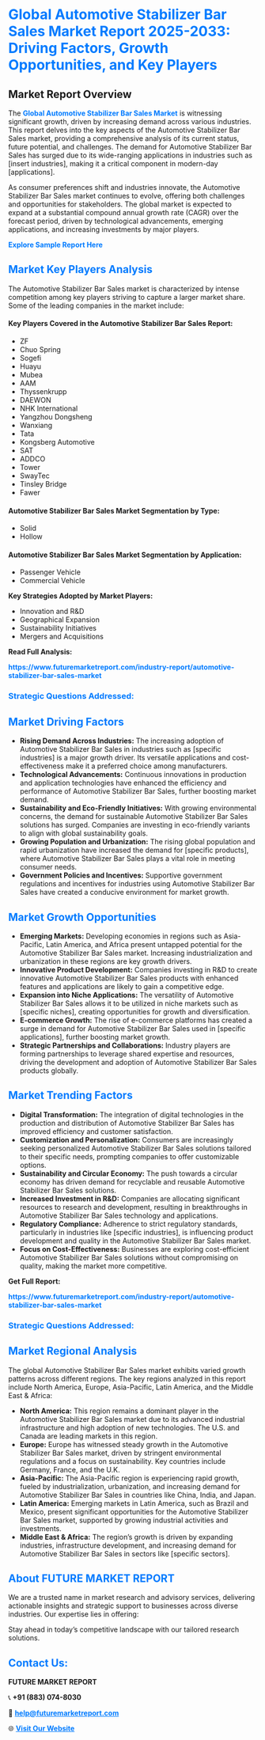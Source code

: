 <h1 style="color: #007BFF;">Global Automotive Stabilizer Bar Sales Market Report 2025-2033: Driving Factors, Growth Opportunities, and Key Players</h1>

<section id="overview">
<h2>Market Report Overview</h2>
<p>The <a href="https://www.futuremarketreport.com/industry-report/automotive-stabilizer-bar-sales-market" style="color: #007BFF; text-decoration: none;"><strong>Global Automotive Stabilizer Bar Sales Market</strong></a> is witnessing significant growth, driven by increasing demand across various industries. This report delves into the key aspects of the Automotive Stabilizer Bar Sales market, providing a comprehensive analysis of its current status, future potential, and challenges. The demand for Automotive Stabilizer Bar Sales has surged due to its wide-ranging applications in industries such as [insert industries], making it a critical component in modern-day [applications].</p>
<p>As consumer preferences shift and industries innovate, the Automotive Stabilizer Bar Sales market continues to evolve, offering both challenges and opportunities for stakeholders. The global market is expected to expand at a substantial compound annual growth rate (CAGR) over the forecast period, driven by technological advancements, emerging applications, and increasing investments by major players.</p>
</section>

<section id="overview">
<p><a href="https://www.futuremarketreport.com/request-sample/reportId=103456" style="color: #007BFF; text-decoration: none;"><strong>Explore Sample Report Here</strong></a></p>
</section>

<section id="key-players">
<h2 style="color: #007BFF;">Market Key Players Analysis</h2>
<p>The Automotive Stabilizer Bar Sales market is characterized by intense competition among key players striving to capture a larger market share. Some of the leading companies in the market include:</p>
<h4>Key Players Covered in the Automotive Stabilizer Bar Sales Report:</h4>
<ul><li>ZF</li><li>Chuo Spring</li><li>Sogefi</li><li>Huayu</li><li>Mubea</li><li>AAM</li><li>Thyssenkrupp</li><li>DAEWON</li><li>NHK International</li><li>Yangzhou Dongsheng</li><li>Wanxiang</li><li>Tata</li><li>Kongsberg Automotive</li><li>SAT</li><li>ADDCO</li><li>Tower</li><li>SwayTec</li><li>Tinsley Bridge</li><li>Fawer</li></ul>
<h4>Automotive Stabilizer Bar Sales Market Segmentation by Type:</h4>
<ul><li>Solid</li><li>Hollow</li></ul>

<h4>Automotive Stabilizer Bar Sales Market Segmentation by Application:</h4>
<ul><li>Passenger Vehicle</li><li>Commercial Vehicle</li></ul>
<p><strong>Key Strategies Adopted by Market Players:</strong></p>
<ul>
<li>Innovation and R&D</li>
<li>Geographical Expansion</li>
<li>Sustainability Initiatives</li>
<li>Mergers and Acquisitions</li>
</ul>
</section>

<section>
<p><strong>Read Full Analysis: </strong></p><a href="https://www.futuremarketreport.com/industry-report/automotive-stabilizer-bar-sales-market" style="color: #007BFF; text-decoration: none;"><strong>https://www.futuremarketreport.com/industry-report/automotive-stabilizer-bar-sales-market</strong></a>
<h3 style="color: #007BFF;">Strategic Questions Addressed:</h3>
</section>

<section id="driving-factors">
<h2 style="color: #007BFF;">Market Driving Factors</h2>
<ul>
<li><strong>Rising Demand Across Industries:</strong> The increasing adoption of Automotive Stabilizer Bar Sales in industries such as [specific industries] is a major growth driver. Its versatile applications and cost-effectiveness make it a preferred choice among manufacturers.</li>
<li><strong>Technological Advancements:</strong> Continuous innovations in production and application technologies have enhanced the efficiency and performance of Automotive Stabilizer Bar Sales, further boosting market demand.</li>
<li><strong>Sustainability and Eco-Friendly Initiatives:</strong> With growing environmental concerns, the demand for sustainable Automotive Stabilizer Bar Sales solutions has surged. Companies are investing in eco-friendly variants to align with global sustainability goals.</li>
<li><strong>Growing Population and Urbanization:</strong> The rising global population and rapid urbanization have increased the demand for [specific products], where Automotive Stabilizer Bar Sales plays a vital role in meeting consumer needs.</li>
<li><strong>Government Policies and Incentives:</strong> Supportive government regulations and incentives for industries using Automotive Stabilizer Bar Sales have created a conducive environment for market growth.</li>
</ul>
</section>

<section id="growth-opportunities">
<h2 style="color: #007BFF;">Market Growth Opportunities</h2>
<ul>
<li><strong>Emerging Markets:</strong> Developing economies in regions such as Asia-Pacific, Latin America, and Africa present untapped potential for the Automotive Stabilizer Bar Sales market. Increasing industrialization and urbanization in these regions are key growth drivers.</li>
<li><strong>Innovative Product Development:</strong> Companies investing in R&D to create innovative Automotive Stabilizer Bar Sales products with enhanced features and applications are likely to gain a competitive edge.</li>
<li><strong>Expansion into Niche Applications:</strong> The versatility of Automotive Stabilizer Bar Sales allows it to be utilized in niche markets such as [specific niches], creating opportunities for growth and diversification.</li>
<li><strong>E-commerce Growth:</strong> The rise of e-commerce platforms has created a surge in demand for Automotive Stabilizer Bar Sales used in [specific applications], further boosting market growth.</li>
<li><strong>Strategic Partnerships and Collaborations:</strong> Industry players are forming partnerships to leverage shared expertise and resources, driving the development and adoption of Automotive Stabilizer Bar Sales products globally.</li>
</ul>
</section>

<section id="trending-factors">
<h2 style="color: #007BFF;">Market Trending Factors</h2>
<ul>
<li><strong>Digital Transformation:</strong> The integration of digital technologies in the production and distribution of Automotive Stabilizer Bar Sales has improved efficiency and customer satisfaction.</li>
<li><strong>Customization and Personalization:</strong> Consumers are increasingly seeking personalized Automotive Stabilizer Bar Sales solutions tailored to their specific needs, prompting companies to offer customizable options.</li>
<li><strong>Sustainability and Circular Economy:</strong> The push towards a circular economy has driven demand for recyclable and reusable Automotive Stabilizer Bar Sales solutions.</li>
<li><strong>Increased Investment in R&D:</strong> Companies are allocating significant resources to research and development, resulting in breakthroughs in Automotive Stabilizer Bar Sales technology and applications.</li>
<li><strong>Regulatory Compliance:</strong> Adherence to strict regulatory standards, particularly in industries like [specific industries], is influencing product development and quality in the Automotive Stabilizer Bar Sales market.</li>
<li><strong>Focus on Cost-Effectiveness:</strong> Businesses are exploring cost-efficient Automotive Stabilizer Bar Sales solutions without compromising on quality, making the market more competitive.</li>
</ul>
</section>

<section>
<p><strong>Get Full Report: </strong></p><a href="https://www.futuremarketreport.com/industry-report/automotive-stabilizer-bar-sales-market" style="color: #007BFF; text-decoration: none;"><strong>https://www.futuremarketreport.com/industry-report/automotive-stabilizer-bar-sales-market</strong></a>
<h3 style="color: #007BFF;">Strategic Questions Addressed:</h3>
</section>


<section id="regional-analysis">
<h2 style="color: #007BFF;">Market Regional Analysis</h2>
<p>The global Automotive Stabilizer Bar Sales market exhibits varied growth patterns across different regions. The key regions analyzed in this report include North America, Europe, Asia-Pacific, Latin America, and the Middle East & Africa:</p>
<ul>
<li><strong>North America:</strong> This region remains a dominant player in the Automotive Stabilizer Bar Sales market due to its advanced industrial infrastructure and high adoption of new technologies. The U.S. and Canada are leading markets in this region.</li>
<li><strong>Europe:</strong> Europe has witnessed steady growth in the Automotive Stabilizer Bar Sales market, driven by stringent environmental regulations and a focus on sustainability. Key countries include Germany, France, and the U.K.</li>
<li><strong>Asia-Pacific:</strong> The Asia-Pacific region is experiencing rapid growth, fueled by industrialization, urbanization, and increasing demand for Automotive Stabilizer Bar Sales in countries like China, India, and Japan.</li>
<li><strong>Latin America:</strong> Emerging markets in Latin America, such as Brazil and Mexico, present significant opportunities for the Automotive Stabilizer Bar Sales market, supported by growing industrial activities and investments.</li>
<li><strong>Middle East & Africa:</strong> The region’s growth is driven by expanding industries, infrastructure development, and increasing demand for Automotive Stabilizer Bar Sales in sectors like [specific sectors].</li>
</ul>
</section>

<footer>
<h2 style="color: #007BFF;">About FUTURE MARKET REPORT</h2>
<p>We are a trusted name in market research and advisory services, delivering actionable insights and strategic support to businesses across diverse industries. Our expertise lies in offering:</p>

<p>Stay ahead in today’s competitive landscape with our tailored research solutions.</p>

<h2 style="color: #007BFF;">Contact Us:</h2>
<p><strong>FUTURE MARKET REPORT</strong></p>
<p>📞 <strong>+91 (883) 074-8030</strong></p>
<p>📧 <strong><a href="mailto:help@futuremarketreport.com" style="color: #007BFF;">help@futuremarketreport.com</a></strong></p>
<p>🌐 <strong><a href="https://www.futuremarketreport.com/" style="color: #007BFF;">Visit Our Website</a></strong></p>
</footer>
